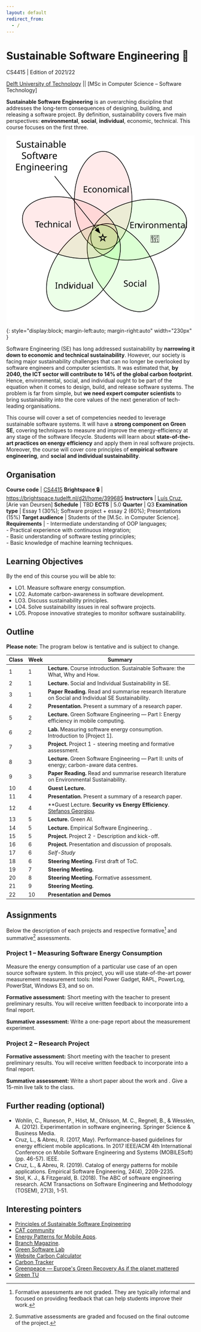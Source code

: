 ```yaml
---
layout: default
redirect_from:
  - /
---
```


# Sustainable Software Engineering 🌱
CS4415 | Edition of 2021/22

[Delft University of Technology] || [MSc in Computer Science – Software Technology]


**Sustainable Software Engineering** is an overarching discipline that addresses the long-term consequences of designing, building, and releasing a software project.
By definition, sustainability covers five main perspectives: **environmental**, **social**, **individual**, economic, technical.
This course focuses on the first three.

![s](./img/domains.svg){: style="display:block; margin-left:auto; margin-right:auto" width="230px" }

Software Engineering (SE) has long addressed sustainability by **narrowing it down to economic and technical sustainability**.
However, our society is facing major sustainability challenges that can no longer be overlooked by software engineers and computer scientists.
It was estimated that, **by 2040, the ICT sector will contribute to 14% of the global carbon footprint**. Hence, environmental, social, and individual ought to be part of the equation when it comes to design, build, and release software systems.
The problem is far from simple, but **we need expert computer scientists** to bring sustainability into the core values of the next generation of tech-leading organisations.

This course will cover a set of competencies needed to leverage sustainable software systems.
It will have a **strong component on Green SE**, covering techniques to measure and improve the energy-efficiency at any stage of the software lifecycle.
Students will learn about **state-of-the-art practices on energy efficiency** and apply them in real software projects. Moreover, the course will cover core principles of **empirical software engineering**, and **social and individual sustainability**.

## Organisation

**Course code**       | [CS4415]
**Brightspace 🔒**    | <https://brightspace.tudelft.nl/d2l/home/399685>
**Instructors**       | [Luís Cruz], [Arie van Deursen]
**Schedule**          |	TBD
**ECTS** 	            | 5.0
**Quarter**           | Q3
**Examination type**  | Essay 1 (30%); Software project + essay 2 (60%); Presentations (15%)
**Target audience**   |	Students of the [M.Sc. in Computer Science].
**Requirements** 	    | - Intermediate understanding of OOP languages; <br/> - Practical experience with continuous integration; <br/> - Basic understanding of software testing principles; <br/> - Basic knowledge of machine learning techniques.


## Learning Objectives

By the end of this course you will be able to:

- LO1. Measure software energy consumption.
- LO2. Automate carbon-awareness in software development.
- LO3. Discuss sustainability principles.
- LO4. Solve sustainability issues in real software projects.
- LO5. Propose innovative strategies to monitor software sustainability.

## Outline

**Please note:** The program below is tentative and is subject to change.

 Class | Week| Summary
-------| ----|----------|
 1     | 1   | **Lecture.** Course introduction. Sustainable Software: the What, Why and How.
 2     | 1   | **Lecture.** Social and Individual Sustainability in SE.
 3     | 1   | **Paper Reading.** Read and summarise research literature on Social and Individual SE Sustainability.
 4     | 2   | **Presentation.** Present a summary of a research paper.
 5     | 2   | **Lecture.** Green Software Engineering — Part I: Energy efficiency in mobile computing.
 6     | 2   | **Lab.** Measuring software energy consumption. Introduction to [Project 1].
 7     | 3   | **Project.** Project 1 - steering meeting and formative assessment.
 8     | 3   | **Lecture.** Green Software Engineering — Part II: units of energy; carbon-aware data centres. 
 9     | 3   | **Paper Reading.** Read and summarise research literature on Environmental Sustainability.
 10    | 4   | **Guest Lecture.** <!-- Rui Pereira, Asim Hussein, Alexandru, Chris Adam? -->
 11    | 4   | **Presentation.** Present a summary of a research paper.
 12    | 4   | **Guest Lecture. **Security vs Energy Efficiency**. [Stefanos Georgiou].
 13    | 5   | **Lecture.** Green AI.
 14    | 5   | **Lecture.** Empirical Software Engineering. <!-- Qualitative vs Quantitative methods. Types of studies -->.
 15    | 5   | **Project.** Project 2 - Description and kick-off. 
 16    | 6   | **Project.** Presentation and discussion of proposals.
 17    | 6   | *Self-Study*
 18    | 6   | **Steering Meeting.** First draft of ToC.
 19    | 7   | **Steering Meeting.**
 20    | 8   | **Steering Meeting.** Formative assessment.
 21    | 9   | **Steering Meeting.** 
 22    | 10  | **Presentation and Demos**
 
## Assignments

Below the description of each projects and respective formative[^formative] and summative[^summative] assessments.

### Project 1 – Measuring Software Energy Consumption

Measure the energy consumption of a particular use case of an open source software system.
In this project, you will use state-of-the-art power measurement measurement tools: Intel Power Gadget, RAPL, PowerLog, PowerStat, Windows E3, and so on.

**Formative assessment:** Short meeting with the teacher to present preliminary results. You will receive written feedback to incorporate into a final report.

**Summative assessment:** Write a one-page report about the measurement experiment.

### Project 2 – Research Project

**Formative assessment:** Short meeting with the teacher to present preliminary results. You will receive written feedback to incorporate into a final report.

**Summative assessment:** Write a short paper about the work and . Give a 15-min live talk to the class.

 

## Further reading (optional)

- Wohlin, C., Runeson, P., Höst, M., Ohlsson, M. C., Regnell, B., & Wesslén, A. (2012). Experimentation in software engineering. Springer Science & Business Media.
- Cruz, L., & Abreu, R. (2017, May). Performance-based guidelines for energy efficient mobile applications. In 2017 IEEE/ACM 4th International Conference on Mobile Software Engineering and Systems (MOBILESoft) (pp. 46-57). IEEE.
- Cruz, L., & Abreu, R. (2019). Catalog of energy patterns for mobile applications. Empirical Software Engineering, 24(4), 2209-2235.
- Stol, K. J., & Fitzgerald, B. (2018). The ABC of software engineering research. ACM Transactions on Software Engineering and Methodology (TOSEM), 27(3), 1-51.

## Interesting pointers

- [Principles of Sustainable Software Engineering](https://principles.green)
- [CAT community](https://ClimateAction.tech)
- [Energy Patterns for Mobile Apps](https://tqrg.github.io/energy-patterns/).
- [Branch Magazine](https://branch.climateaction.tech).
- [Green Software Lab](https://greenlab.di.uminho.pt)
- [Website Carbon Calculator](https://www.websitecarbon.com)
- [Carbon Tracker](https://github.com/lfwa/carbontracker)
- [Greenpeace — Europe's Green Recovery As if the planet mattered](https://www.greenpeace.de/sites/www.greenpeace.de/files/publications/20201022_greenrecovery_f_es.pdf)
- [Green TU](https://www.tudelft.nl/sustainability/get-involved/greentu/)

[Delft University of Technology]: https://www.tudelft.nl
[Luís Cruz]: https://luiscruz.github.io
[CS4415]: https://www.studiegids.tudelft.nl/a101_displayCourse.do?course_id=60099
[Stefanos Georgiou]: https://twitter.com/stefanosgeorgi1/

[^formative]: Formative assessments are not graded. They are typically informal and focused on providing feedback that can help students improve their work.
[^summative]: Summative assessments are graded and focused on the final outcome of the project.


